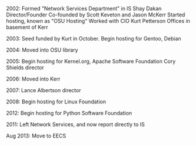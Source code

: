 2002:
Formed "Network Services Department" in IS
Shay Dakan Director/Founder
Co-founded by Scott Keveton and Jason McKerr
Started hosting, known as "OSU Hosting"
Worked with CIO Kurt Petterson
Offices in basement of Kerr

2003:
Seed funded by Kurt in October.
Begin hosting for Gentoo, Debian

2004:
Moved into OSU library

2005:
Begin hosting for Kernel.org, Apache Software Foundation
Cory Shields director

2006:
Moved into Kerr

2007:
Lance Albertson director

2008:
Begin hosting for Linux Foundation

2012:
Begin hosting for Python Software Foundation

2011:
Left Network Services, and now report directly to IS

Aug 2013: Move to EECS